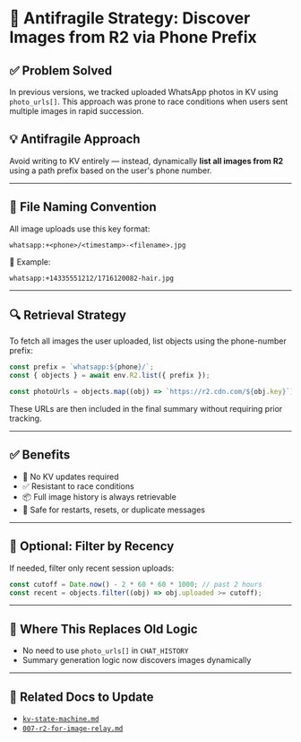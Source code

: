 # 🧠 Antifragile Strategy: Discover Images from R2 via Phone Prefix

## ✅ Problem Solved

In previous versions, we tracked uploaded WhatsApp photos in KV using `photo_urls[]`. This approach was prone to race conditions when users sent multiple images in rapid succession.

## 💡 Antifragile Approach

Avoid writing to KV entirely — instead, dynamically **list all images from R2** using a path prefix based on the user's phone number.

---

## 📁 File Naming Convention

All image uploads use this key format:

```
whatsapp:+<phone>/<timestamp>-<filename>.jpg
```

📌 Example:

```
whatsapp:+14335551212/1716120082-hair.jpg
```

---

## 🔍 Retrieval Strategy

To fetch all images the user uploaded, list objects using the phone-number prefix:

```js
const prefix = `whatsapp:${phone}/`;
const { objects } = await env.R2.list({ prefix });

const photoUrls = objects.map((obj) => `https://r2.cdn.com/${obj.key}`);
```

These URLs are then included in the final summary without requiring prior tracking.

---

## ✅ Benefits

- 🚫 No KV updates required
- ✅ Resistant to race conditions
- 📦 Full image history is always retrievable
- 🔁 Safe for restarts, resets, or duplicate messages

---

## 🚧 Optional: Filter by Recency

If needed, filter only recent session uploads:

```js
const cutoff = Date.now() - 2 * 60 * 60 * 1000; // past 2 hours
const recent = objects.filter((obj) => obj.uploaded >= cutoff);
```

---

## 📝 Where This Replaces Old Logic

- No need to use `photo_urls[]` in `CHAT_HISTORY`
- Summary generation logic now discovers images dynamically

---

## 📁 Related Docs to Update

- [`kv-state-machine.md`](../architecture/kv-state-machine.md)
- [`007-r2-for-image-relay.md`](../decisions/007-r2-for-image-relay.md)
